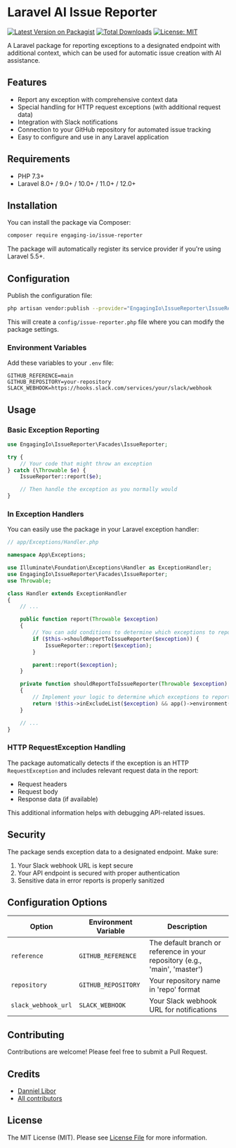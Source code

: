 # Laravel AI Issue Reporter

[![Latest Version on Packagist](https://img.shields.io/packagist/v/engaging-io/issue-reporter.svg?style=flat-square)](https://packagist.org/packages/engaging-io/issue-reporter)
[![Total Downloads](https://img.shields.io/packagist/dt/engaging-io/issue-reporter.svg?style=flat-square)](https://packagist.org/packages/engaging-io/issue-reporter)
[![License: MIT](https://img.shields.io/badge/License-MIT-green.svg?style=flat-square)](LICENSE)

A Laravel package for reporting exceptions to a designated endpoint with additional context, which can be used for automatic issue creation with AI assistance.

## Features

- Report any exception with comprehensive context data
- Special handling for HTTP request exceptions (with additional request data)
- Integration with Slack notifications
- Connection to your GitHub repository for automated issue tracking
- Easy to configure and use in any Laravel application

## Requirements

- PHP 7.3+
- Laravel 8.0+ / 9.0+ / 10.0+ / 11.0+ / 12.0+

## Installation

You can install the package via Composer:

```bash
composer require engaging-io/issue-reporter
```

The package will automatically register its service provider if you're using Laravel 5.5+.

## Configuration

Publish the configuration file:

```bash
php artisan vendor:publish --provider="EngagingIo\IssueReporter\IssueReporterServiceProvider"
```

This will create a `config/issue-reporter.php` file where you can modify the package settings.

### Environment Variables

Add these variables to your `.env` file:

```
GITHUB_REFERENCE=main
GITHUB_REPOSITORY=your-repository
SLACK_WEBHOOK=https://hooks.slack.com/services/your/slack/webhook
```

## Usage

### Basic Exception Reporting

```php
use EngagingIo\IssueReporter\Facades\IssueReporter;

try {
    // Your code that might throw an exception
} catch (\Throwable $e) {
    IssueReporter::report($e);

    // Then handle the exception as you normally would
}
```

### In Exception Handlers

You can easily use the package in your Laravel exception handler:

```php
// app/Exceptions/Handler.php

namespace App\Exceptions;

use Illuminate\Foundation\Exceptions\Handler as ExceptionHandler;
use EngagingIo\IssueReporter\Facades\IssueReporter;
use Throwable;

class Handler extends ExceptionHandler
{
    // ...

    public function report(Throwable $exception)
    {
        // You can add conditions to determine which exceptions to report
        if ($this->shouldReportToIssueReporter($exception)) {
            IssueReporter::report($exception);
        }

        parent::report($exception);
    }

    private function shouldReportToIssueReporter(Throwable $exception)
    {
        // Implement your logic to determine which exceptions to report
        return !$this->inExcludeList($exception) && app()->environment('production');
    }

    // ...
}
```

### HTTP RequestException Handling

The package automatically detects if the exception is an HTTP `RequestException` and includes relevant request data in the report:

- Request headers
- Request body
- Response data (if available)

This additional information helps with debugging API-related issues.

## Security

The package sends exception data to a designated endpoint. Make sure:

1. Your Slack webhook URL is kept secure
2. Your API endpoint is secured with proper authentication
3. Sensitive data in error reports is properly sanitized

## Configuration Options

| Option              | Environment Variable | Description                                                                 |
| ------------------- | -------------------- | --------------------------------------------------------------------------- |
| `reference`         | `GITHUB_REFERENCE`   | The default branch or reference in your repository (e.g., 'main', 'master') |
| `repository`        | `GITHUB_REPOSITORY`  | Your repository name in 'repo' format                                       |
| `slack_webhook_url` | `SLACK_WEBHOOK`      | Your Slack webhook URL for notifications                                    |

## Contributing

Contributions are welcome! Please feel free to submit a Pull Request.

## Credits

- [Danniel Libor](https://github.com/dlibor)
- [All contributors](../../contributors)

## License

The MIT License (MIT). Please see [License File](LICENSE) for more information.
